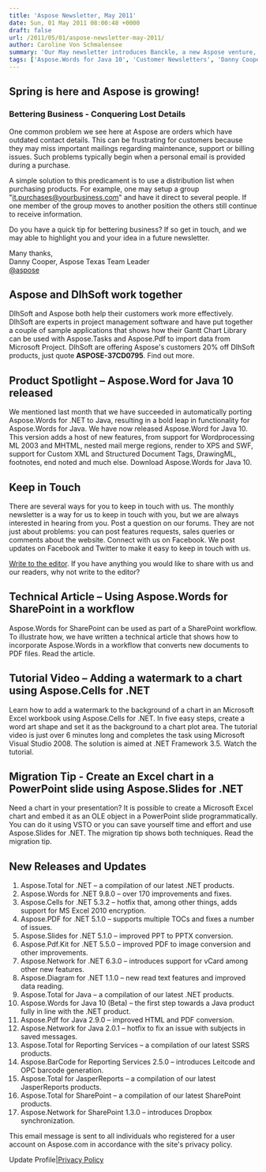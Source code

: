 ```yaml
---
title: 'Aspose Newsletter, May 2011'
date: Sun, 01 May 2011 08:00:48 +0000
draft: false
url: /2011/05/01/aspose-newsletter-may-2011/
author: Caroline Von Schmalensee
summary: 'Our May newsletter introduces Banckle, a new Aspose venture, and DlhSoft, a company that creates project management tools. It also lists our new releases and contains useful technical articles, video tutorials and migration tips.'
tags: ['Aspose.Words for Java 10', 'Customer Newsletters', 'Danny Cooper', 'DlhSoft', 'conquering lost detail', 'migration tip', 'technical article', 'video tutorial']
---
```


## Spring is here and Aspose is growing!

### Bettering Business - Conquering Lost Details

One common problem we see here at Aspose are orders which have outdated contact details. This can be frustrating for customers because they may miss important mailings regarding maintenance, support or billing issues. Such problems typically begin when a personal email is provided during a purchase.

A simple solution to this predicament is to use a distribution list when purchasing products. For example, one may setup a group "it.purchases@yourbusiness.com" and have it direct to several people. If one member of the group moves to another position the others still continue to receive information.

Do you have a quick tip for bettering business? If so get in touch, and we may able to highlight you and your idea in a future newsletter.

Many thanks,  
Danny Cooper, Aspose Texas Team Leader  
[@aspose][1]

## Aspose and DlhSoft work together

DlhSoft and Aspose both help their customers work more effectively. DlhSoft are experts in project management software and have put together a couple of sample applications that shows how their Gantt Chart Library can be used with Aspose.Tasks and Aspose.Pdf to import data from Microsoft Project. DlhSoft are offering Aspose's customers 20% off DlhSoft products, just quote **ASPOSE-37CD0795**. Find out more.

## Product Spotlight – Aspose.Word for Java 10 released

We mentioned last month that we have succeeded in automatically porting Aspose.Words for .NET to Java, resulting in a bold leap in functionality for Aspose.Words for Java. We have now released Aspose.Word for Java 10. This version adds a host of new features, from support for Wordprocessing ML 2003 and MHTML, nested mail merge regions, render to XPS and SWF, support for Custom XML and Structured Document Tags, DrawingML, footnotes, end noted and much else. Download Aspose.Words for Java 10.

## Keep in Touch

There are several ways for you to keep in touch with us. The monthly newsletter is a way for us to keep in touch with you, but we are always interested in hearing from you. Post a question on our forums. They are not just about problems: you can post features requests, sales queries or comments about the website. Connect with us on Facebook. We post updates on Facebook and Twitter to make it easy to keep in touch with us.

[Write to the editor][2]. If you have anything you would like to share with us and our readers, why not write to the editor?

## Technical Article – Using Aspose.Words for SharePoint in a workflow

Aspose.Words for SharePoint can be used as part of a SharePoint workflow. To illustrate how, we have written a technical article that shows how to incorporate Aspose.Words in a workflow that converts new documents to PDF files. Read the article.

## Tutorial Video – Adding a watermark to a chart using Aspose.Cells for .NET

Learn how to add a watermark to the background of a chart in an Microsoft Excel workbook using Aspose.Cells for .NET. In five easy steps, create a word art shape and set it as the background to a chart plot area. The tutorial video is just over 6 minutes long and completes the task using Microsoft Visual Studio 2008. The solution is aimed at .NET Framework 3.5. Watch the tutorial.

## Migration Tip - Create an Excel chart in a PowerPoint slide using Aspose.Slides for .NET

Need a chart in your presentation? It is possible to create a Microsoft Excel chart and embed it as an OLE object in a PowerPoint slide programmatically. You can do it using VSTO or you can save yourself time and effort and use Aspose.Slides for .NET. The migration tip shows both techniques. Read the migration tip.

## New Releases and Updates

1.  Aspose.Total for .NET – a compilation of our latest .NET products.
2.  Aspose.Words for .NET 9.8.0 – over 170 improvements and fixes.
3.  Aspose.Cells for .NET 5.3.2 – hotfix that, among other things, adds support for MS Excel 2010 encryption.
4.  Aspose.PDF for .NET 5.1.0 – supports multiple TOCs and fixes a number of issues.
5.  Aspose.Slides for .NET 5.1.0 – improved PPT to PPTX conversion.
6.  Aspose.Pdf.Kit for .NET 5.5.0 – improved PDF to image conversion and other improvements.
7.  Aspose.Network for .NET 6.3.0 – introduces support for vCard among other new features.
8.  Aspose.Diagram for .NET 1.1.0 – new read text features and improved data reading.
9.  Aspose.Total for Java – a compilation of our latest .NET products.
10.  Aspose.Words for Java 10 (Beta) – the first step towards a Java product fully in line with the .NET product.
11.  Aspose.Pdf for Java 2.9.0 – improved HTML and PDF conversion.
12.  Aspose.Network for Java 2.0.1 – hotfix to fix an issue with subjects in saved messages.
13.  Aspose.Total for Reporting Services – a compilation of our latest SSRS products.
14.  Aspose.BarCode for Reporting Services 2.5.0 – introduces Leitcode and OPC barcode generation.
15.  Aspose.Total for JasperReports – a compilation of our latest JasperReports products.
16.  Aspose.Total for SharePoint – a compilation of our latest SharePoint products.
17.  Aspose.Network for SharePoint 1.3.0 – introduces Dropbox synchronization.

This email message is sent to all individuals who registered for a user account on Aspose.com in accordance with the site's privacy policy.

Update Profile|[Privacy Policy][3]




[1]: http://twitter.com/#%21/aspose
[2]: mailto:editors@aspose.com
[3]: https://docs.aspose.com/display/emailnet/Home



